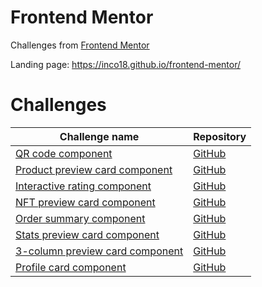 # Frontend Mentor
Challenges from [Frontend Mentor](https://www.frontendmentor.io/)

Landing page: https://inco18.github.io/frontend-mentor/

# Challenges
|Challenge name|Repository|
|--------------|----------|
|[QR code component](https://inco18.github.io/frontend-mentor/qr-code)|[GitHub](https://github.com/Inco18/frontend-mentor/tree/main/qr-code)|
|[Product preview card component](https://inco18.github.io/frontend-mentor/product-preview)|[GitHub](https://github.com/Inco18/frontend-mentor/tree/main/product-preview)|
|[Interactive rating component](https://inco18.github.io/frontend-mentor/interactive-rating)|[GitHub](https://github.com/Inco18/frontend-mentor/tree/main/interactive-rating)|
|[NFT preview card component](https://inco18.github.io/frontend-mentor/nft-preview)|[GitHub](https://github.com/Inco18/frontend-mentor/tree/main/nft-preview)|
|[Order summary component](https://inco18.github.io/frontend-mentor/order-summary)|[GitHub](https://github.com/Inco18/frontend-mentor/tree/main/order-summary)|
|[Stats preview card component](https://inco18.github.io/frontend-mentor/stats-preview)|[GitHub](https://github.com/Inco18/frontend-mentor/tree/main/stats-preview)|
|[3-column preview card component](https://inco18.github.io/frontend-mentor/3-column-preview)|[GitHub](https://github.com/Inco18/frontend-mentor/tree/main/3-column-preview)|
|[Profile card component](https://inco18.github.io/frontend-mentor/profile-card)|[GitHub](https://github.com/Inco18/frontend-mentor/tree/main/profile-card)|
